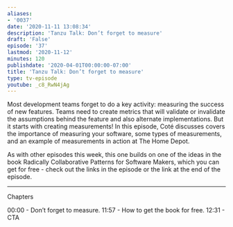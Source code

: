```yaml
---
aliases:
- '0037'
date: '2020-11-11 13:08:34'
description: 'Tanzu Talk: Don’t forget to measure'
draft: 'False'
episode: '37'
lastmod: '2020-11-12'
minutes: 120
publishdate: '2020-04-01T00:00:00-07:00'
title: 'Tanzu Talk: Don’t forget to measure'
type: tv-episode
youtube: _c8_RwN4jAg
---
```


Most development teams forget to do a key activity: measuring the success of new features. Teams need to create metrics that will validate or invalidate the assumptions behind the feature and also alternate implementations. But it starts with creating measurements! In this episode, Coté discusses covers the importance of measuring your software, some types of measurements, and an example of measurements in action at The Home Depot.

As with other episodes this week, this one builds on one of the ideas in the book Radically Collaborative Patterns for Software Makers, which you can get for free - check out the links in the episode or the link at the end of the episode.

----

Chapters

00:00 - Don’t forget to measure.
11:57 - How to get the book for free.
12:31 - CTA